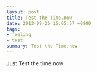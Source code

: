 ```yaml
---
layout: post
title: Test the Time.now
date: 2013-09-26 15:05:57 +0800
tags:
- feeling
- test 
summary: Test the Time.now
---
```

Just Test the time.now

